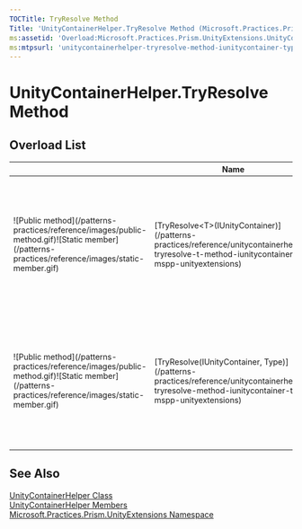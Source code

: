 ```yaml
---
TOCTitle: TryResolve Method
Title: 'UnityContainerHelper.TryResolve Method (Microsoft.Practices.Prism.UnityExtensions)'
ms:assetid: 'Overload:Microsoft.Practices.Prism.UnityExtensions.UnityContainerHelper.TryResolve'
ms:mtpsurl: 'unitycontainerhelper-tryresolve-method-iunitycontainer-type-mspp-unityextensions.md'
---
```


# UnityContainerHelper.TryResolve Method

## Overload List

<table>

<thead>
<tr class="header">
<th> </th>
<th>Name</th>
<th>Description</th>
</tr>
</thead>
<tbody>
<tr class="odd">
<td>![Public method](/patterns-practices/reference/images/public-method.gif)![Static member](/patterns-practices/reference/images/static-member.gif)</td>
<td>[TryResolve&lt;T&gt;(IUnityContainer)](/patterns-practices/reference/unitycontainerhelper-tryresolve-t-method-iunitycontainer-mspp-unityextensions)</td>
<td><div class="summary">
Utility method to try to resolve a service from the container avoiding an exception if the container cannot build the type.
</div></td>
</tr>
<tr class="even">
<td>![Public method](/patterns-practices/reference/images/public-method.gif)![Static member](/patterns-practices/reference/images/static-member.gif)</td>
<td>[TryResolve(IUnityContainer, Type)](/patterns-practices/reference/unitycontainerhelper-tryresolve-method-iunitycontainer-type-mspp-unityextensions)</td>
<td><div class="summary">
Utility method to try to resolve a service from the container avoiding an exception if the container cannot build the type.
</div></td>
</tr>
</tbody>
</table>

## See Also

[UnityContainerHelper Class](/patterns-practices/reference/unitycontainerhelper-class-mspp-regions)<br/>
[UnityContainerHelper Members](/patterns-practices/reference/unitycontainerhelper-members-mspp-regions)<br/>
[Microsoft.Practices.Prism.UnityExtensions Namespace](/patterns-practices/reference/mspp-unityextensions-namespace)<br/>